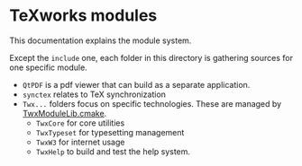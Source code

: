 TeXworks modules
====================

This documentation explains the module system.

Except the `include` one, each folder in this directory is gathering sources for one specific module.

- `QtPDF` is a pdf viewer that can build as a separate application.
- `synctex` relates to TeX synchronization
- `Twx...` folders focus on specific technologies. These are managed by [TwxModuleLib.cmake](../CMake/Include/TwxModuleLib.cmake).
  - `TwxCore` for core utilities
  - `TwxTypeset` for typesetting management
  - `TwxW3` for internet usage
  - `TwxHelp` to build and test the help system.
  